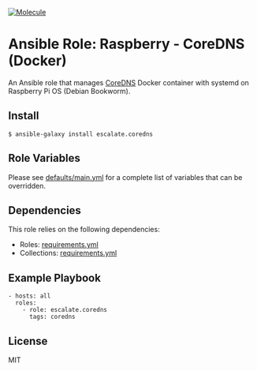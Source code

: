 [![Molecule](https://github.com/escalate/ansible-raspberry-coredns-docker/actions/workflows/molecule.yml/badge.svg?branch=master&event=push)](https://github.com/escalate/ansible-raspberry-coredns-docker/actions/workflows/molecule.yml)

# Ansible Role: Raspberry - CoreDNS (Docker)

An Ansible role that manages [CoreDNS](https://coredns.io/) Docker container with systemd on Raspberry Pi OS (Debian Bookworm).

## Install

```
$ ansible-galaxy install escalate.coredns
```

## Role Variables

Please see [defaults/main.yml](https://github.com/escalate/ansible-raspberry-coredns-docker/blob/master/defaults/main.yml) for a complete list of variables that can be overridden.

## Dependencies

This role relies on the following dependencies:

* Roles: [requirements.yml](https://github.com/escalate/ansible-raspberry-coredns-docker/blob/master/requirements.yml)
* Collections: [requirements.yml](https://github.com/escalate/ansible-raspberry-coredns-docker/blob/master/requirements.yml)

## Example Playbook

```
- hosts: all
  roles:
    - role: escalate.coredns
      tags: coredns
```

## License

MIT

